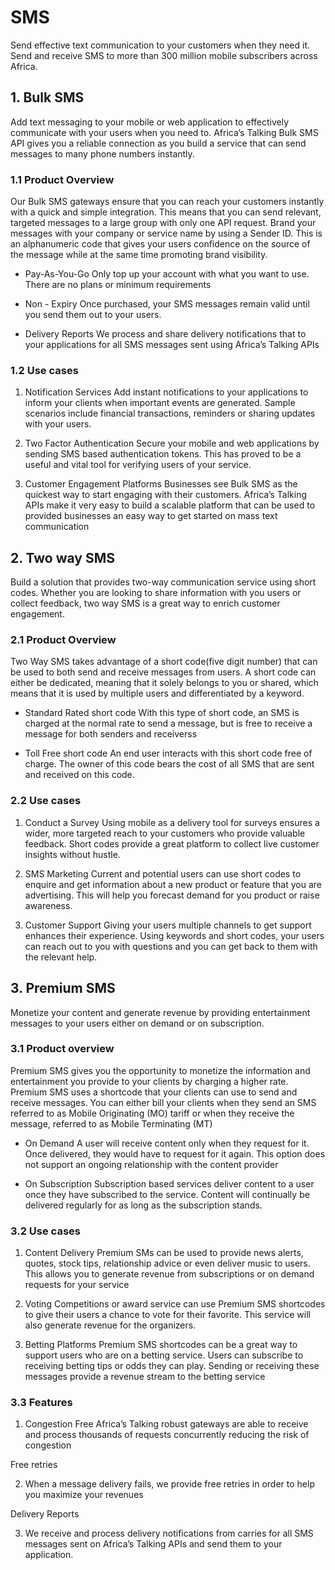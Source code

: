 # SMS

Send effective text communication to your customers when they need it.
Send and receive SMS to more than 300 million mobile subscribers across Africa.

## 1. Bulk SMS

Add text messaging to your mobile or web application to effectively communicate with your users when you need to. Africa’s Talking Bulk SMS API gives you a reliable connection as you build a service that can send messages to many phone numbers instantly.

### 1.1 Product Overview

Our Bulk SMS gateways ensure that you can reach your customers instantly with a quick and simple integration. This means that you can send relevant, targeted messages to a large group with only one API request. Brand your messages with your company or service name by using a Sender ID. This is an alphanumeric code that gives your users confidence on the source of the message while at the same time promoting brand visibility.

- Pay-As-You-Go
  Only top up your account with what you want to use. There are no plans or minimum requirements

- Non - Expiry
  Once purchased, your SMS messages remain valid until you send them out to your users.

- Delivery Reports
  We process and share delivery notifications that to your applications for all SMS messages sent using Africa’s Talking APIs

### 1.2 Use cases

1. Notification Services
   Add instant notifications to your applications to inform your clients when important events are generated. Sample scenarios include financial transactions, reminders or sharing updates with your users.

2. Two Factor Authentication
   Secure your mobile and web applications by sending SMS based authentication tokens. This has proved to be a useful and vital tool for verifying users of your service.

3. Customer Engagement Platforms
   Businesses see Bulk SMS as the quickest way to start engaging with their customers. Africa’s Talking APIs make it very easy to build a scalable platform that can be used to provided businesses an easy way to get started on mass text communication

## 2. Two way SMS

Build a solution that provides two-way communication service using short codes. Whether you are looking to share information with you users or collect feedback, two way SMS is a great way to enrich customer engagement.

### 2.1 Product Overview

Two Way SMS takes advantage of a short code(five digit number) that can be used to both send and receive messages from users. A short code can either be dedicated, meaning that it solely belongs to you or shared, which means that it is used by multiple users and differentiated by a keyword.

- Standard Rated short code
  With this type of short code, an SMS is charged at the normal rate to send a message, but is free to receive a message for both senders and receiverss

- Toll Free short code
  An end user interacts with this short code free of charge. The owner of this code bears the cost of all SMS that are sent and received on this code.

### 2.2 Use cases

1. Conduct a Survey
   Using mobile as a delivery tool for surveys ensures a wider, more targeted reach to your customers who provide valuable feedback. Short codes provide a great platform to collect live customer insights without hustle.

2. SMS Marketing
   Current and potential users can use short codes to enquire and get information about a new product or feature that you are advertising. This will help you forecast demand for you product or raise awareness.

3. Customer Support
   Giving your users multiple channels to get support enhances their experience. Using keywords and short codes, your users can reach out to you with questions and you can get back to them with the relevant help.

## 3. Premium SMS

Monetize your content and generate revenue by providing entertainment messages to your users either on demand or on subscription.

### 3.1 Product overview

Premium SMS gives you the opportunity to monetize the information and entertainment you provide to your clients by charging a higher rate. Premium SMS uses a shortcode that your clients can use to send and receive messages. You can either bill your clients when they send an SMS referred to as Mobile Originating (MO) tariff or when they receive the message, referred to as Mobile Terminating (MT)

- On Demand
  A user will receive content only when they request for it. Once delivered, they would have to request for it again. This option does not support an ongoing relationship with the content provider

- On Subscription
  Subscription based services deliver content to a user once they have subscribed to the service. Content will continually be delivered regularly for as long as the subscription stands.

### 3.2 Use cases

1. Content Delivery
   Premium SMs can be used to provide news alerts, quotes, stock tips, relationship advice or even deliver music to users. This allows you to generate revenue from subscriptions or on demand requests for your service

2. Voting
   Competitions or award service can use Premium SMS shortcodes to give their users a chance to vote for their favorite. This service will also generate revenue for the organizers.

3. Betting Platforms
   Premium SMS shortcodes can be a great way to support users who are on a betting service. Users can subscribe to receiving betting tips or odds they can play. Sending or receiving these messages provide a revenue stream to the betting service

### 3.3 Features

1. Congestion Free
   Africa’s Talking robust gateways are able to receive and process thousands of requests concurrently reducing the risk of congestion

Free retries

2. When a message delivery fails, we provide free retries in order to help you maximize your revenues

Delivery Reports

3. We receive and process delivery notifications from carries for all SMS messages sent on Africa’s Talking APIs and send them to your application.


